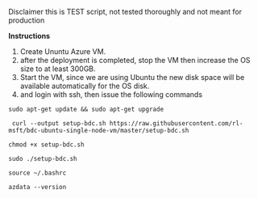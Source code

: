 Disclaimer this is TEST script, not tested thoroughly  and not meant for production

**Instructions**

1) Create Ununtu Azure VM.
2) after the deployment is completed, stop the VM then increase the OS size to at least 300GB.
3) Start the VM, since we are using Ubuntu the new disk space will be available automatically for the OS disk.
4) and login with ssh, then issue the following commands


`sudo apt-get update && sudo apt-get upgrade `

` curl --output setup-bdc.sh https://raw.githubusercontent.com/rl-msft/bdc-ubuntu-single-node-vm/master/setup-bdc.sh`

`chmod +x setup-bdc.sh`

`sudo ./setup-bdc.sh`

`source ~/.bashrc`

`azdata --version`
